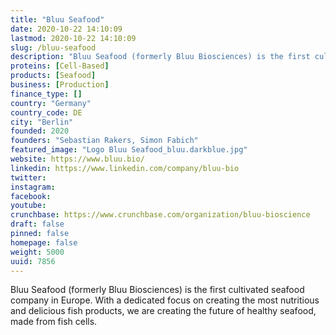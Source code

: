 ```yaml
---
title: "Bluu Seafood"
date: 2020-10-22 14:10:09
lastmod: 2020-10-22 14:10:09
slug: /bluu-seafood
description: "Bluu Seafood (formerly Bluu Biosciences) is the first cultivated seafood company in Europe. With a dedicated focus on creating the most nutritious and delicious fish products, we are creating the future of healthy seafood, made from fish cells."
proteins: [Cell-Based]
products: [Seafood]
business: [Production]
finance_type: []
country: "Germany"
country_code: DE
city: "Berlin"
founded: 2020
founders: "Sebastian Rakers, Simon Fabich"
featured_image: "Logo Bluu Seafood_bluu.darkblue.jpg"
website: https://www.bluu.bio/
linkedin: https://www.linkedin.com/company/bluu-bio
twitter: 
instagram: 
facebook: 
youtube: 
crunchbase: https://www.crunchbase.com/organization/bluu-bioscience
draft: false
pinned: false
homepage: false
weight: 5000
uuid: 7856
---
```

Bluu Seafood (formerly Bluu Biosciences) is the first cultivated seafood company in Europe. With a dedicated focus on creating the most nutritious and delicious fish products, we are creating the future of healthy seafood, made from fish cells.
